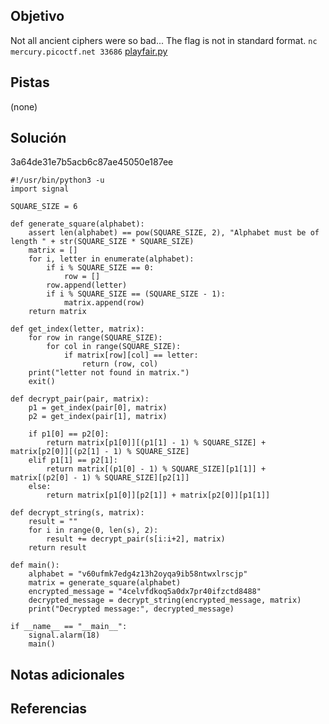 ## Objetivo
Not all ancient ciphers were so bad... The flag is not in standard format. `nc mercury.picoctf.net 33686` [playfair.py](https://mercury.picoctf.net/static/aec5fd7b1ec96307c4eda752a3353f68/playfair.py)

## Pistas
(none)
## Solución
3a64de31e7b5acb6c87ae45050e187ee


```
#!/usr/bin/python3 -u
import signal

SQUARE_SIZE = 6

def generate_square(alphabet):
    assert len(alphabet) == pow(SQUARE_SIZE, 2), "Alphabet must be of length " + str(SQUARE_SIZE * SQUARE_SIZE)
    matrix = []
    for i, letter in enumerate(alphabet):
        if i % SQUARE_SIZE == 0:
            row = []
        row.append(letter)
        if i % SQUARE_SIZE == (SQUARE_SIZE - 1):
            matrix.append(row)
    return matrix

def get_index(letter, matrix):
    for row in range(SQUARE_SIZE):
        for col in range(SQUARE_SIZE):
            if matrix[row][col] == letter:
                return (row, col)
    print("letter not found in matrix.")
    exit()

def decrypt_pair(pair, matrix):
    p1 = get_index(pair[0], matrix)
    p2 = get_index(pair[1], matrix)

    if p1[0] == p2[0]:
        return matrix[p1[0]][(p1[1] - 1) % SQUARE_SIZE] + matrix[p2[0]][(p2[1] - 1) % SQUARE_SIZE]
    elif p1[1] == p2[1]:
        return matrix[(p1[0] - 1) % SQUARE_SIZE][p1[1]] + matrix[(p2[0] - 1) % SQUARE_SIZE][p2[1]]
    else:
        return matrix[p1[0]][p2[1]] + matrix[p2[0]][p1[1]]

def decrypt_string(s, matrix):
    result = ""
    for i in range(0, len(s), 2):
        result += decrypt_pair(s[i:i+2], matrix)
    return result

def main():
    alphabet = "v60ufmk7edg4z13h2oyqa9ib58ntwxlrscjp"
    matrix = generate_square(alphabet)
    encrypted_message = "4celvfdkoq5a0dx7pr40ifzctd8488"
    decrypted_message = decrypt_string(encrypted_message, matrix)
    print("Decrypted message:", decrypted_message)

if __name__ == "__main__":
    signal.alarm(18)
    main()

```


## Notas adicionales

## Referencias



